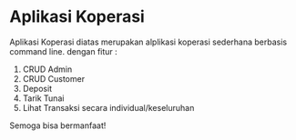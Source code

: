 # Aplikasi Koperasi
Aplikasi Koperasi diatas merupakan alplikasi koperasi sederhana berbasis command line.
dengan fitur :
1. CRUD Admin
2. CRUD Customer
3. Deposit
4. Tarik Tunai
5. Lihat Transaksi secara individual/keseluruhan 

Semoga bisa bermanfaat!
